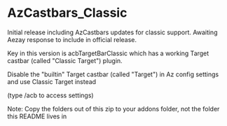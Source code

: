# AzCastbars_Classic

Initial release including AzCastbars updates for classic support. Awaiting Aezay response to include in official release.

Key in this version is acbTargetBarClassic which has a working Target castbar (called "Classic Target") plugin. 

Disable the "builtin" Target castbar (called "Target") in Az config settings and use Classic Target instead 

(type /acb to access settings)

Note: Copy the folders out of this zip to your addons folder, not the folder this README lives in
